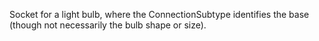 Socket for a light bulb, where the ConnectionSubtype identifies the base (though not necessarily the bulb shape or size).